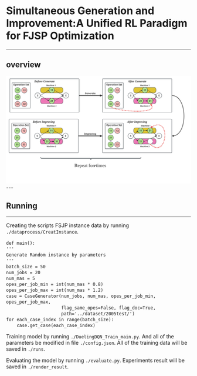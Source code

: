 # Simultaneous Generation and Improvement:A Unified RL Paradigm for FJSP Optimization

---

## overview

<img src="./overview.svg" alt="Alt text" title="Optional title" style="">
---

## Running

---
Creating the scripts FSJP instance data by running `./dataprocess/CreatInstance`.

    def main():
    '''
    Generate Random instance by parameters
    '''
    batch_size = 50
    num_jobs = 20
    num_mas = 5
    opes_per_job_min = int(num_mas * 0.8)
    opes_per_job_max = int(num_mas * 1.2)
    case = CaseGenerator(num_jobs, num_mas, opes_per_job_min, opes_per_job_max,
                         flag_same_opes=False, flag_doc=True,
                         path='../dataset/2005test/')
    for each_case_index in range(batch_size):
        case.get_case(each_case_index)

Training model by running `./DuelingDQN_Train_main.py`. And all of the parameters be modified in file `./config.json`.
All of the training data will be saved in `./runs`.

Evaluating the model by running `./evaluate.py`. Experiments result will be saved in `./render_result`.
